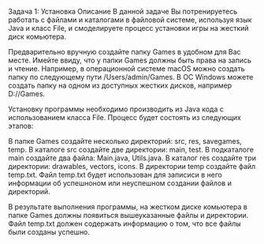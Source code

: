 Задача 1: Установка
Описание
В данной задаче Вы потренируетесь работать с файлами и каталогами в файловой системе, используя язык Java и класс File, и смоделируете процесс установки игры на жесткий диск комьютера.

Предварительно вручную создайте папку Games в удобном для Вас месте. Имейте ввиду, что у папки Games должны быть права на запись и чтение. Например, в операционной системе macOS можно создать папку по следующему пути /Users/admin/Games. В ОС Windows можете создать папку на одном из доступных жестких дисков, например D://Games.

Установку программы необходимо производить из Java кода с использованием класса File. Процесс будет состоять из следующих этапов:

В папке Games создайте несколько директорий: src, res, savegames, temp.
В каталоге src создайте две директории: main, test.
В подкаталоге main создайте два файла: Main.java, Utils.java.
В каталог res создайте три директории: drawables, vectors, icons.
В директории temp создайте файл temp.txt.
Файл temp.txt будет использован для записиси в него информации об успешноном или неуспешном создании файлов и директорий.

В результате выполнения программы, на жестком диске комьютера в папке Games должны появиться вышеуказанные файлы и директории. Файл temp.txt должен содержать информацию о том, что все файлы были созданы успешно.
